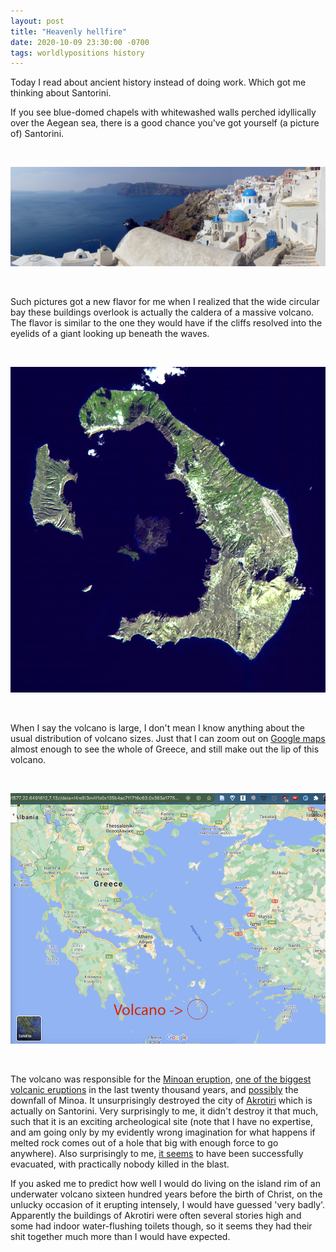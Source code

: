 ```yaml
---
layout: post
title: "Heavenly hellfire"
date: 2020-10-09 23:30:00 -0700
tags: worldlypositions history
---
```

Today I read about ancient history instead of doing work. Which got me thinking about Santorini.

If you see blue-domed chapels with whitewashed walls perched idyllically over the Aegean sea, there is a good chance you've got yourself (a picture of) Santorini.<!--more-->

<br>

![Santorini](/assets/santorini.jpg)

<br>

Such pictures got a new flavor for me when I realized that the wide circular bay these buildings overlook is actually the caldera of a massive volcano. The flavor is similar to the one they would have if the cliffs resolved into the eyelids of a giant looking up beneath the waves.

<br>

![Santorini from above](/assets/Santorini_Landsat.jpg)

<br>

When I say the volcano is large, I don't mean I know anything about the usual distribution of volcano sizes. Just that I can zoom out on [Google maps](https://www.google.com/maps/place/Santorini/@36.4072715,25.3504186,12z/data=!3m1!4b1!4m5!3m4!1s0x1499ce86adfd9ff7:0xb2a761f740d68afc!8m2!3d36.3931562!4d25.4615092) almost enough to see the whole of Greece, and still make out the lip of this volcano.

<br>

![Santorini and Greece](/assets/santorinigreece.png)

<br>

The volcano was responsible for the [Minoan eruption](https://en.wikipedia.org/wiki/Minoan_eruption), [one of the biggest volcanic eruptions](https://en.wikipedia.org/wiki/List_of_large_volcanic_eruptions) in the last twenty thousand years, and [possibly](https://en.wikipedia.org/wiki/Minoan_eruption#Minoan_civilization) the downfall of Minoa. It unsurprisingly destroyed the city of [Akrotiri](https://en.wikipedia.org/wiki/Akrotiri_(prehistoric_city)) which is actually on Santorini. Very surprisingly to me, it didn't destroy it that much, such that it is an exciting archeological site (note that I have no expertise, and am going only by my evidently wrong imagination for what happens if melted rock comes out of a hole that big with enough force to go anywhere). Also surprisingly to me, [it seems](<https://en.wikipedia.org/wiki/Akrotiri_(prehistoric_city)#Excavations>) to have been successfully evacuated, with practically nobody killed in the blast.

If you asked me to predict how well I would do living on the island rim of an underwater volcano sixteen hundred years before the birth of Christ, on the unlucky occasion of it erupting intensely, I would have guessed 'very badly'. Apparently the buildings of Akrotiri were often several stories high and some had indoor water-flushing toilets though, so it seems they had their shit together much more than I would have expected.
